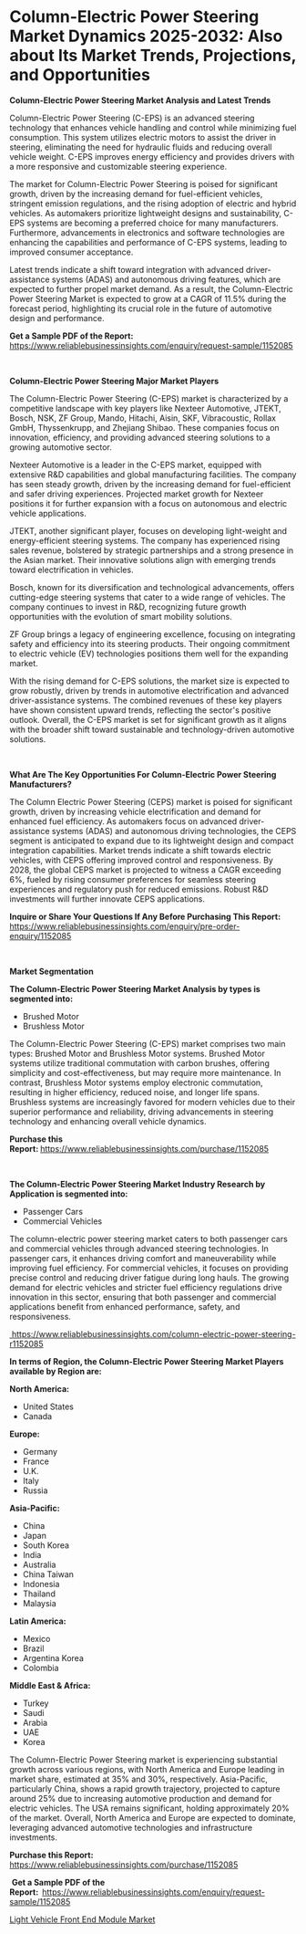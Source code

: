 <p><h1>Column-Electric Power Steering Market Dynamics 2025-2032: Also about Its Market Trends, Projections, and Opportunities</h1></p><p><strong>Column-Electric Power Steering Market Analysis and Latest Trends</strong></p>
<p><p>Column-Electric Power Steering (C-EPS) is an advanced steering technology that enhances vehicle handling and control while minimizing fuel consumption. This system utilizes electric motors to assist the driver in steering, eliminating the need for hydraulic fluids and reducing overall vehicle weight. C-EPS improves energy efficiency and provides drivers with a more responsive and customizable steering experience.</p><p>The market for Column-Electric Power Steering is poised for significant growth, driven by the increasing demand for fuel-efficient vehicles, stringent emission regulations, and the rising adoption of electric and hybrid vehicles. As automakers prioritize lightweight designs and sustainability, C-EPS systems are becoming a preferred choice for many manufacturers. Furthermore, advancements in electronics and software technologies are enhancing the capabilities and performance of C-EPS systems, leading to improved consumer acceptance.</p><p>Latest trends indicate a shift toward integration with advanced driver-assistance systems (ADAS) and autonomous driving features, which are expected to further propel market demand. As a result, the Column-Electric Power Steering Market is expected to grow at a CAGR of 11.5% during the forecast period, highlighting its crucial role in the future of automotive design and performance.</p></p>
<p><strong>Get a Sample PDF of the Report:&nbsp;</strong> <a href="https://www.reliablebusinessinsights.com/enquiry/request-sample/1152085?utm_campaign=2716&utm_medium=2&utm_source=Github&utm_content=ia&utm_term=31032025&utm_id=column-electric-power-steering">https://www.reliablebusinessinsights.com/enquiry/request-sample/1152085</a></p>
<p>&nbsp;</p>
<p><strong>Column-Electric Power Steering Major Market Players</strong></p>
<p><p>The Column-Electric Power Steering (C-EPS) market is characterized by a competitive landscape with key players like Nexteer Automotive, JTEKT, Bosch, NSK, ZF Group, Mando, Hitachi, Aisin, SKF, Vibracoustic, Rollax GmbH, Thyssenkrupp, and Zhejiang Shibao. These companies focus on innovation, efficiency, and providing advanced steering solutions to a growing automotive sector.</p><p>Nexteer Automotive is a leader in the C-EPS market, equipped with extensive R&D capabilities and global manufacturing facilities. The company has seen steady growth, driven by the increasing demand for fuel-efficient and safer driving experiences. Projected market growth for Nexteer positions it for further expansion with a focus on autonomous and electric vehicle applications.</p><p>JTEKT, another significant player, focuses on developing light-weight and energy-efficient steering systems. The company has experienced rising sales revenue, bolstered by strategic partnerships and a strong presence in the Asian market. Their innovative solutions align with emerging trends toward electrification in vehicles.</p><p>Bosch, known for its diversification and technological advancements, offers cutting-edge steering systems that cater to a wide range of vehicles. The company continues to invest in R&D, recognizing future growth opportunities with the evolution of smart mobility solutions. </p><p>ZF Group brings a legacy of engineering excellence, focusing on integrating safety and efficiency into its steering products. Their ongoing commitment to electric vehicle (EV) technologies positions them well for the expanding market.</p><p>With the rising demand for C-EPS solutions, the market size is expected to grow robustly, driven by trends in automotive electrification and advanced driver-assistance systems. The combined revenues of these key players have shown consistent upward trends, reflecting the sector's positive outlook. Overall, the C-EPS market is set for significant growth as it aligns with the broader shift toward sustainable and technology-driven automotive solutions.</p></p>
<p>&nbsp;</p>
<p><strong>What Are The Key Opportunities For Column-Electric Power Steering Manufacturers?</strong></p>
<p><p>The Column Electric Power Steering (CEPS) market is poised for significant growth, driven by increasing vehicle electrification and demand for enhanced fuel efficiency. As automakers focus on advanced driver-assistance systems (ADAS) and autonomous driving technologies, the CEPS segment is anticipated to expand due to its lightweight design and compact integration capabilities. Market trends indicate a shift towards electric vehicles, with CEPS offering improved control and responsiveness. By 2028, the global CEPS market is projected to witness a CAGR exceeding 6%, fueled by rising consumer preferences for seamless steering experiences and regulatory push for reduced emissions. Robust R&D investments will further innovate CEPS applications.</p></p>
<p><strong>Inquire or Share Your Questions If Any Before Purchasing This Report:</strong> <a href="https://www.reliablebusinessinsights.com/enquiry/pre-order-enquiry/1152085?utm_campaign=2716&utm_medium=2&utm_source=Github&utm_content=ia&utm_term=31032025&utm_id=column-electric-power-steering">https://www.reliablebusinessinsights.com/enquiry/pre-order-enquiry/1152085</a></p>
<p>&nbsp;</p>
<p><strong>Market Segmentation</strong></p>
<p><strong>The Column-Electric Power Steering Market Analysis by types is segmented into:</strong></p>
<p><ul><li>Brushed Motor</li><li>Brushless Motor</li></ul></p>
<p><p>The Column-Electric Power Steering (C-EPS) market comprises two main types: Brushed Motor and Brushless Motor systems. Brushed Motor systems utilize traditional commutation with carbon brushes, offering simplicity and cost-effectiveness, but may require more maintenance. In contrast, Brushless Motor systems employ electronic commutation, resulting in higher efficiency, reduced noise, and longer life spans. Brushless systems are increasingly favored for modern vehicles due to their superior performance and reliability, driving advancements in steering technology and enhancing overall vehicle dynamics.</p></p>
<p><strong>Purchase this Report:&nbsp;</strong><a href="https://www.reliablebusinessinsights.com/purchase/1152085?utm_campaign=2716&utm_medium=2&utm_source=Github&utm_content=ia&utm_term=31032025&utm_id=column-electric-power-steering">https://www.reliablebusinessinsights.com/purchase/1152085</a></p>
<p>&nbsp;</p>
<p><strong>The Column-Electric Power Steering Market Industry Research by Application is segmented into:</strong></p>
<p><ul><li>Passenger Cars</li><li>Commercial Vehicles</li></ul></p>
<p><p>The column-electric power steering market caters to both passenger cars and commercial vehicles through advanced steering technologies. In passenger cars, it enhances driving comfort and maneuverability while improving fuel efficiency. For commercial vehicles, it focuses on providing precise control and reducing driver fatigue during long hauls. The growing demand for electric vehicles and stricter fuel efficiency regulations drive innovation in this sector, ensuring that both passenger and commercial applications benefit from enhanced performance, safety, and responsiveness.</p></p>
<p><a href="https://www.reliablebusinessinsights.com/column-electric-power-steering-r1152085?utm_campaign=2716&utm_medium=2&utm_source=Github&utm_content=ia&utm_term=31032025&utm_id=column-electric-power-steering">&nbsp;https://www.reliablebusinessinsights.com/column-electric-power-steering-r1152085</a></p>
<p><strong>In terms of Region, the Column-Electric Power Steering Market Players available by Region are:</strong></p>
<p>
    <p> <strong> North America: </strong>
        <ul>
            <li>United States</li>
            <li>Canada</li>
        </ul>
        </p> 
    <p> <strong> Europe: </strong>
        <ul>
            <li>Germany</li>
            <li>France</li>
            <li>U.K.</li>
            <li>Italy</li>
            <li>Russia</li>
        </ul>
        </p> 
    <p> <strong> Asia-Pacific: </strong>
        <ul>
            <li>China</li>
            <li>Japan</li>
            <li>South Korea</li>
            <li>India</li>
            <li>Australia</li>
            <li>China Taiwan</li>
            <li>Indonesia</li>
            <li>Thailand</li>
            <li>Malaysia</li>
        </ul>
        </p> 
    <p> <strong> Latin America: </strong>
        <ul>
            <li>Mexico</li>
            <li>Brazil</li>
            <li>Argentina Korea</li>
            <li>Colombia</li>
        </ul>
        </p> 
    <p> <strong> Middle East & Africa: </strong>
        <ul>
            <li>Turkey</li>
            <li>Saudi</li>
            <li>Arabia</li>
            <li>UAE</li>
            <li>Korea</li>
        </ul>
    </p>
    </p>
<p><p>The Column-Electric Power Steering market is experiencing substantial growth across various regions, with North America and Europe leading in market share, estimated at 35% and 30%, respectively. Asia-Pacific, particularly China, shows a rapid growth trajectory, projected to capture around 25% due to increasing automotive production and demand for electric vehicles. The USA remains significant, holding approximately 20% of the market. Overall, North America and Europe are expected to dominate, leveraging advanced automotive technologies and infrastructure investments.</p></p>
<p><strong>Purchase this Report: </strong><a href="https://www.reliablebusinessinsights.com/purchase/1152085?utm_campaign=2716&utm_medium=2&utm_source=Github&utm_content=ia&utm_term=31032025&utm_id=column-electric-power-steering">https://www.reliablebusinessinsights.com/purchase/1152085</a></p>
<p>&nbsp;<strong>Get a Sample PDF of the Report:&nbsp;&nbsp;</strong><a href="https://www.reliablebusinessinsights.com/enquiry/request-sample/1152085?utm_campaign=2716&utm_medium=2&utm_source=Github&utm_content=ia&utm_term=31032025&utm_id=column-electric-power-steering">https://www.reliablebusinessinsights.com/enquiry/request-sample/1152085</a></p>
<p><strong></strong></p>
<p><p><a href="https://github.com/saroarmaicky/Market-Research-Report-List-1/blob/main/light-vehicle-front-end-module-market.md?utm_campaign=2716&utm_medium=2&utm_source=Github&utm_content=ia&utm_term=31032025&utm_id=column-electric-power-steering">Light Vehicle Front End Module Market</a></p></p>
